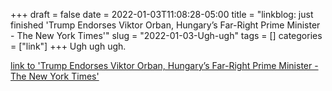 +++draft = falsedate = 2022-01-03T11:08:28-05:00title = "linkblog: just finished 'Trump Endorses Viktor Orban, Hungary’s Far-Right Prime Minister - The New York Times'"slug = "2022-01-03-Ugh-ugh"tags = []categories = ["link"]+++Ugh ugh ugh. [link to 'Trump Endorses Viktor Orban, Hungary’s Far-Right Prime Minister - The New York Times'](https://www.nytimes.com/2022/01/03/us/politics/trump-endorses-viktor-orban-hungary.html)